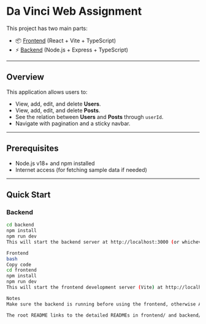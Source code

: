 # Da Vinci Web Assignment

This project has two main parts:

- 📦 [Frontend](./frontend/README.md) (React + Vite + TypeScript)
- ⚡ [Backend](./backend/README.md) (Node.js + Express + TypeScript)

---

## Overview

This application allows users to:

- View, add, edit, and delete **Users**.
- View, add, edit, and delete **Posts**.
- See the relation between **Users** and **Posts** through `userId`.
- Navigate with pagination and a sticky navbar.

---

## Prerequisites

- Node.js v18+ and npm installed
- Internet access (for fetching sample data if needed)

---

## Quick Start

### Backend

```bash
cd backend
npm install
npm run dev
This will start the backend server at http://localhost:3000 (or whichever port you configured).

Frontend
bash
Copy code
cd frontend
npm install
npm run dev
This will start the frontend development server (Vite) at http://localhost:5173 (default).

Notes
Make sure the backend is running before using the frontend, otherwise API calls will fail.

The root README links to the detailed READMEs in frontend/ and backend/ for more instructions, scripts, and API details.
```

